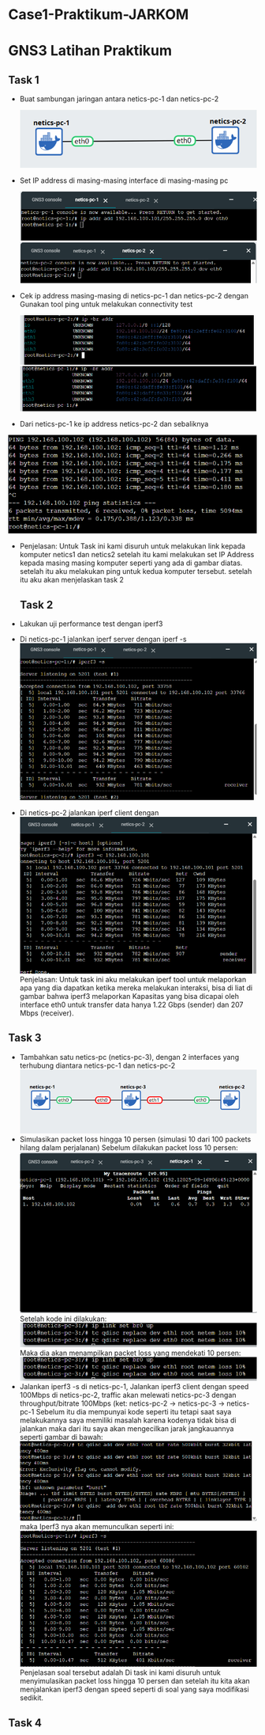 # Case1-Praktikum-JARKOM

# GNS3 Latihan Praktikum 

## Task 1
- Buat sambungan jaringan antara netics-pc-1 dan netics-pc-2

  ![imagealt](https://github.com/xaldinzz/image/blob/main/Screenshot%202025-09-16%20131754.png?raw=true)
  
- Set IP address di masing-masing interface di masing-masing pc

  ![imagealt](https://github.com/xaldinzz/image/blob/main/Screenshot%202025-09-16%20203717.png?raw=true)
  ![imagealt](https://github.com/xaldinzz/image/blob/main/Screenshot%202025-09-16%20203722.png?raw=true)

- Cek ip address masing-masing di netics-pc-1 dan netics-pc-2 dengan Gunakan tool ping untuk melakukan connectivity test

  ![imagealt](https://github.com/xaldinzz/image/blob/main/Screenshot%202025-09-16%20204143.png)
  ![imagealt](https://github.com/xaldinzz/image/blob/main/Screenshot%202025-09-16%20204156.png)

-  Dari netics-pc-1 ke ip address netics-pc-2 dan sebaliknya
  
  ![imagealt](https://github.com/xaldinzz/image/blob/main/Screenshot%202025-09-16%20204350.png)
  
- Penjelasan: Untuk Task ini kami disuruh untuk melakukan link kepada komputer netics1 dan netics2 setelah itu kami melakukan set IP Address kepada masing masing komputer seperti yang ada di gambar diatas. setelah itu aku melakukan ping untuk kedua komputer tersebut. setelah itu aku akan menjelaskan task 2

  ## Task 2
  
- Lakukan uji performance test dengan iperf3
  
- Di netics-pc-1 jalankan iperf server dengan iperf -s
![imagealt](https://github.com/xaldinzz/image/blob/main/Screenshot%202025-09-16%20205436.png)

- Di netics-pc-2 jalankan iperf client dengan
![imagealt](https://github.com/xaldinzz/image/blob/main/Screenshot%202025-09-16%20205328.png?raw=true)
Penjelasan: Untuk task ini aku melakukan iperf tool untuk melaporkan apa yang dia dapatkan ketika mereka melakukan interaksi, bisa di liat di gambar bahwa iperf3 melaporkan Kapasitas yang bisa dicapai oleh interface eth0 untuk transfer data hanya 1.22 Gbps (sender) dan 207 Mbps (receiver).

## Task 3
- Tambahkan satu netics-pc (netics-pc-3), dengan 2 interfaces yang terhubung diantara netics-pc-1 dan netics-pc-2
  ![imagealt](https://github.com/xaldinzz/image/blob/main/Screenshot%202025-09-16%20132847.png?raw=true)
- Simulasikan packet loss hingga 10 persen (simulasi 10 dari 100 packets hilang dalam perjalanan)
  Sebelum dilakukan packet loss 10 persen:
  ![imagealt](https://github.com/xaldinzz/image/blob/main/Screenshot%202025-09-16%20134526.png?raw=true)
  Setelah kode ini dilakukan:
  ![imagealt](https://github.com/xaldinzz/image/blob/main/Screenshot%202025-09-16%20134734.png?raw=true)
  Maka dia akan menampilkan packet loss yang mendekati 10 persen:
  ![imagealt](https://github.com/xaldinzz/image/blob/main/Screenshot%202025-09-16%20134734.png?raw=true)
- Jalankan iperf3 -s di netics-pc-1, Jalankan iperf3 client dengan speed 100Mbps di netics-pc-2, traffic akan melewati netics-pc-3 dengan throughput/bitrate 100Mbps (ket: netics-pc-2 → netics-pc-3 → netics-pc-1
   Sebelum itu dia mempunyai kode seperti itu tetapi saat saya melakukannya saya memiliki masalah karena kodenya tidak bisa di jalankan maka dari itu saya akan mengecilkan jarak jangkauannya seperti gambar di bawah:
  ![imagealt](https://github.com/xaldinzz/image/blob/main/Screenshot%202025-09-16%20140531.png?raw=true)
  maka Iperf3 nya akan memunculkan seperti ini:
  ![imagealt](https://github.com/xaldinzz/image/blob/main/Screenshot%202025-09-16%20140519.png?raw=true)
Penjelasan soal tersebut adalah Di task ini kami disuruh untuk menyimulasikan packet loss hingga 10 persen dan setelah itu kita akan menjalankan iperf3 dengan speed seperti di soal yang saya modifikasi sedikit.

## Task 4





  
  
